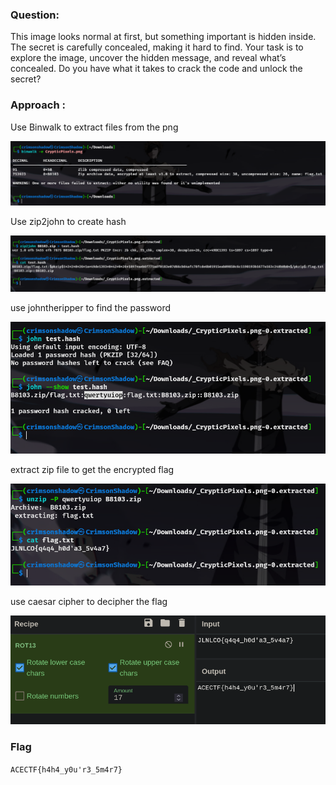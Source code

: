 ### Question:

This image looks normal at first, but something important is hidden inside. The secret is carefully concealed, making it hard to find.
Your task is to explore the image, uncover the hidden message, and reveal what’s concealed.
Do you have what it takes to crack the code and unlock the secret?

### Approach :
Use Binwalk to extract files from the png

![alt text](images/image1.png)

Use zip2john to create hash

![alt text](images/image2.png)

use johntheripper to find the password

![alt text](images/image3.png)

extract zip file to get the encrypted flag

![alt text](images/image4.png)

use caesar cipher to decipher the flag

![alt text](images/image5.png)

### Flag

```ACECTF{h4h4_y0u'r3_5m4r7}```